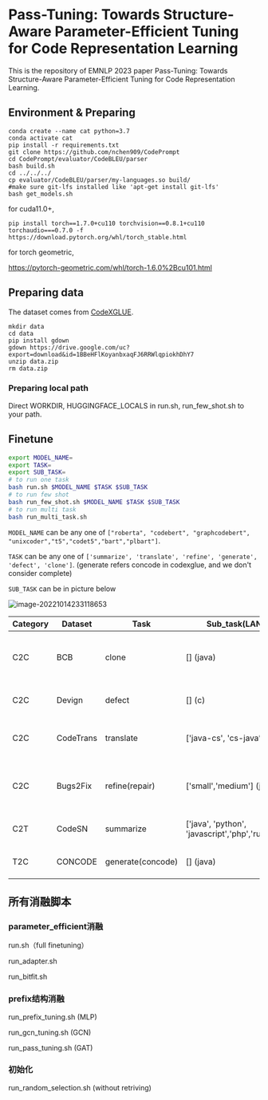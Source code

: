 # Pass-Tuning: Towards Structure-Aware Parameter-Efficient Tuning for Code Representation Learning

This is the repository of EMNLP 2023 paper Pass-Tuning: Towards Structure-Aware Parameter-Efficient Tuning for Code Representation Learning.

## Environment & Preparing

```shell
conda create --name cat python=3.7
conda activate cat
pip install -r requirements.txt
git clone https://github.com/nchen909/CodePrompt
cd CodePrompt/evaluator/CodeBLEU/parser
bash build.sh
cd ../../../
cp evaluator/CodeBLEU/parser/my-languages.so build/
#make sure git-lfs installed like 'apt-get install git-lfs'
bash get_models.sh
```

for cuda11.0+,

```
pip install torch==1.7.0+cu110 torchvision==0.8.1+cu110 torchaudio===0.7.0 -f https://download.pytorch.org/whl/torch_stable.html
```

for torch geometric,

https://pytorch-geometric.com/whl/torch-1.6.0%2Bcu101.html


## Preparing data

The dataset comes from [CodeXGLUE](https://github.com/microsoft/CodeXGLUE).

```shell
mkdir data
cd data
pip install gdown
gdown https://drive.google.com/uc?export=download&id=1BBeHFlKoyanbxaqFJ6RRWlqpiokhDhY7
unzip data.zip
rm data.zip
```

### Preparing local path

Direct WORKDIR, HUGGINGFACE_LOCALS in run.sh, run_few_shot.sh to your path.

## Finetune

```bash
export MODEL_NAME=
export TASK=
export SUB_TASK=
# to run one task
bash run.sh $MODEL_NAME $TASK $SUB_TASK
# to run few shot
bash run_few_shot.sh $MODEL_NAME $TASK $SUB_TASK
# to run multi task
bash run_multi_task.sh
```

  `MODEL_NAME` can be any one of `["roberta", "codebert", "graphcodebert", "unixcoder","t5","codet5","bart","plbart"]`.

  `TASK` can be any one of `['summarize', 'translate', 'refine', 'generate', 'defect', 'clone']`. (generate refers concode in codexglue, and we don't consider complete)

  `SUB_TASK` can be in picture below

![image-20221014233118653](https://pic.mathskiller909.com/img/20221027202855.png?x-oss-process=style/nchen909)

| Category | Dataset   | Task              | Sub_task(LANG)                                     | Type           | Category | Description                                                                                                                  |
| -------- | --------- | ----------------- | -------------------------------------------------- | -------------- | -------- | ---------------------------------------------------------------------------------------------------------------------------- |
| C2C      | BCB       | clone             | [] (java)                                          | bi-directional | encoder  | code summarization task on[CodeSearchNet](https://arxiv.org/abs/1909.09436) data with six PLs                                   |
| C2C      | Devign    | defect            | [] (c)                                             | bi-directional | encoder  | text-to-code generation on[Concode](https://aclanthology.org/D18-1192.pdf) data                                                 |
| C2C      | CodeTrans | translate         | ['java-cs', 'cs-java’]                            | end2end        | en2de    | code-to-code translation between[Java and C#](https://arxiv.org/pdf/2102.04664.pdf)                                             |
| C2C      | Bugs2Fix  | refine(repair)    | ['small','medium'] (java)                          | end2end        | en2de    | code refinement on[code repair data](https://arxiv.org/pdf/1812.08693.pdf) with small/medium functions                          |
| C2T      | CodeSN    | summarize         | ['java', 'python', 'javascript','php','ruby','go'] | end2end        | en2de    | code defect detection in[C/C++ data](https://proceedings.neurips.cc/paper/2019/file/49265d2447bc3bbfe9e76306ce40a31f-Paper.pdf) |
| T2C      | CONCODE   | generate(concode) | [] (java)                                          | end2end        | en2de    | code clone detection in[Java data](https://arxiv.org/pdf/2002.08653.pdf)                                                        |

## 所有消融脚本

### parameter_efficient消融

run.sh（full finetuning）

run_adapter.sh

run_bitfit.sh

### prefix结构消融

run_prefix_tuning.sh (MLP)

run_gcn_tuning.sh (GCN)

run_pass_tuning.sh (GAT)

### 初始化

run_random_selection.sh (without retriving)
